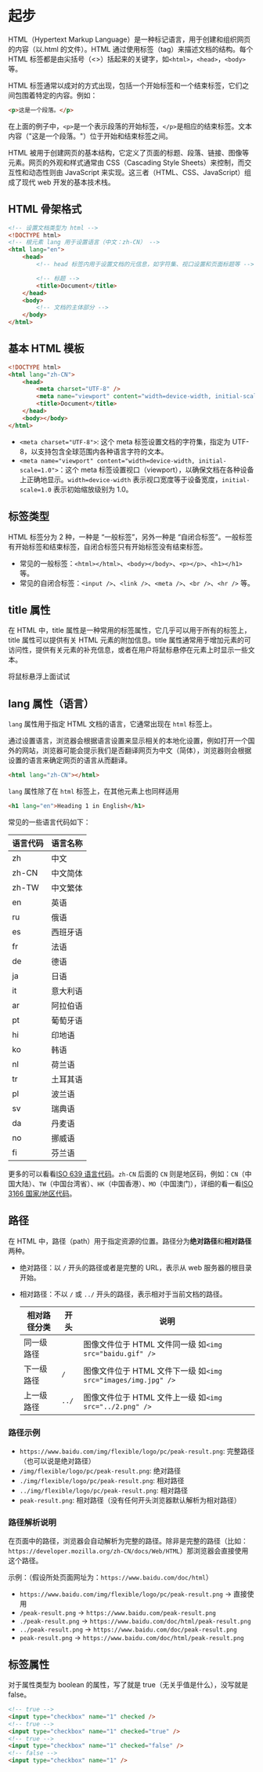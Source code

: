 # 起步

HTML（Hypertext Markup Language）是一种标记语言，用于创建和组织网页的内容（以.html 的文件）。HTML 通过使用标签（tag）来描述文档的结构。每个 HTML 标签都是由尖括号（<>）括起来的关键字，如`<html>`，`<head>`，`<body>`等。

HTML 标签通常以成对的方式出现，包括一个开始标签和一个结束标签，它们之间包围着特定的内容。例如：

```html
<p>这是一个段落。</p>
```

在上面的例子中，`<p>`是一个表示段落的开始标签，`</p>`是相应的结束标签。文本内容（"这是一个段落。"）位于开始和结束标签之间。

HTML 被用于创建网页的基本结构，它定义了页面的标题、段落、链接、图像等元素。网页的外观和样式通常由 CSS（Cascading Style Sheets）来控制，而交互性和动态性则由 JavaScript 来实现。这三者（HTML、CSS、JavaScript）组成了现代 web 开发的基本技术栈。

## HTML 骨架格式

```html
<!-- 设置文档类型为 html -->
<!DOCTYPE html>
<!-- 根元素 lang 用于设置语言（中文：zh-CN） -->
<html lang="en">
	<head>
		<!-- head 标签内用于设置文档的元信息，如字符集、视口设置和页面标题等 -->

		<!-- 标题 -->
		<title>Document</title>
	</head>
	<body>
		<!-- 文档的主体部分 -->
	</body>
</html>
```

## 基本 HTML 模板

```html
<!DOCTYPE html>
<html lang="zh-CN">
	<head>
		<meta charset="UTF-8" />
		<meta name="viewport" content="width=device-width, initial-scale=1.0" />
		<title>Document</title>
	</head>
	<body></body>
</html>
```

-   `<meta charset="UTF-8">`: 这个 meta 标签设置文档的字符集，指定为 UTF-8，以支持包含全球范围内各种语言字符的文本。
-   `<meta name="viewport" content="width=device-width, initial-scale=1.0">`：这个 meta 标签设置视口（viewport），以确保文档在各种设备上正确地显示。`width=device-width` 表示视口宽度等于设备宽度，`initial-scale=1.0` 表示初始缩放级别为 1.0。

## 标签类型

HTML 标签分为 2 种，一种是 “一般标签”，另外一种是 “自闭合标签”。一般标签有开始标签和结束标签，自闭合标签只有开始标签没有结束标签。

-   常见的一般标签：`<html></html>`、`<body></body>`、`<p></p>`、`<h1></h1>` 等。
-   常见的自闭合标签：`<input />`、`<link />`、`<meta />`、`<br />`、`<hr />` 等。

## title 属性

在 HTML 中，title 属性是一种常用的标签属性，它几乎可以用于所有的标签上，title 属性可以提供有关 HTML 元素的附加信息。title 属性通常用于增加元素的可访问性，提供有关元素的补充信息，或者在用户将鼠标悬停在元素上时显示一些文本。

<p title="提示文本">将鼠标悬浮上面试试</p>

## lang 属性（语言）

`lang` 属性用于指定 HTML 文档的语言，它通常出现在 `html` 标签上。

通过设置语言，浏览器会根据语言设置来显示相关的本地化设置，例如打开一个国外的网站，浏览器可能会提示我们是否翻译网页为中文（简体），浏览器则会根据设置的语言来确定网页的语言从而翻译。

```html
<html lang="zh-CN"></html>
```

`lang` 属性除了在 `html` 标签上，在其他元素上也同样适用

```html
<h1 lang="en">Heading 1 in English</h1>
```

常见的一些语言代码如下：

| 语言代码 | 语言名称 |
| -------- | -------- |
| zh       | 中文     |
| zh-CN    | 中文简体 |
| zh-TW    | 中文繁体 |
| en       | 英语     |
| ru       | 俄语     |
| es       | 西班牙语 |
| fr       | 法语     |
| de       | 德语     |
| ja       | 日语     |
| it       | 意大利语 |
| ar       | 阿拉伯语 |
| pt       | 葡萄牙语 |
| hi       | 印地语   |
| ko       | 韩语     |
| nl       | 荷兰语   |
| tr       | 土耳其语 |
| pl       | 波兰语   |
| sv       | 瑞典语   |
| da       | 丹麦语   |
| no       | 挪威语   |
| fi       | 芬兰语   |

更多的可以看看[ISO 639 语言代码](https://www.iso.org/iso-639-language-code)。`zh-CN` 后面的 `CN` 则是地区码，例如：`CN`（中国大陆）、`TW`（中国台湾省）、`HK`（中国香港）、`MO`（中国澳门），详细的看一看[ISO 3166 国家/地区代码](https://www.iso.org/iso-3166-country-codes.html)。

## 路径

在 HTML 中，路径（path）用于指定资源的位置。路径分为**绝对路径**和**相对路径**两种。

-   绝对路径：以 `/` 开头的路径或者是完整的 URL，表示从 web 服务器的根目录开始。

-   相对路径：不以 `/` 或 `../` 开头的路径，表示相对于当前文档的路径。

    | 相对路径分类 | 开头  | 说明                                                          |
    | ------------ | ----- | ------------------------------------------------------------- |
    | 同一级路径   |       | 图像文件位于 HTML 文件同一级 如`<img src="baidu.gif" />`      |
    | 下一级路径   | `/`   | 图像文件位于 HTML 文件下一级 如`<img src="images/img.jpg" />` |
    | 上一级路径   | `../` | 图像文件位于 HTML 文件上一级 如`<img src="../2.png" />`       |

### 路径示例

-   `https://www.baidu.com/img/flexible/logo/pc/peak-result.png`: 完整路径（也可以说是绝对路径）
-   `/img/flexible/logo/pc/peak-result.png`: 绝对路径
-   `./img/flexible/logo/pc/peak-result.png`: 相对路径
-   `../img/flexible/logo/pc/peak-result.png`: 相对路径
-   `peak-result.png`: 相对路径（没有任何开头浏览器默认解析为相对路径）

### 路径解析说明

在页面中的路径，浏览器会自动解析为完整的路径。除非是完整的路径（比如：`https://developer.mozilla.org/zh-CN/docs/Web/HTML`）那浏览器会直接使用这个路径。

示例：（假设所处页面网址为：`https://www.baidu.com/doc/html`）

-   `https://www.baidu.com/img/flexible/logo/pc/peak-result.png` -> 直接使用
-   `/peak-result.png` -> `https://www.baidu.com/peak-result.png`
-   `./peak-result.png` -> `https://www.baidu.com/doc/html/peak-result.png`
-   `../peak-result.png` -> `https://www.baidu.com/doc/peak-result.png`
-   `peak-result.png` -> `https://www.baidu.com/doc/html/peak-result.png`

## 标签属性

对于属性类型为 boolean 的属性，写了就是 true（无关乎值是什么），没写就是 false。

```html
<!-- true -->
<input type="checkbox" name="1" checked />
<!-- true -->
<input type="checkbox" name="1" checked="true" />
<!-- true -->
<input type="checkbox" name="1" checked="false" />
<!-- false -->
<input type="checkbox" name="1" />
```
